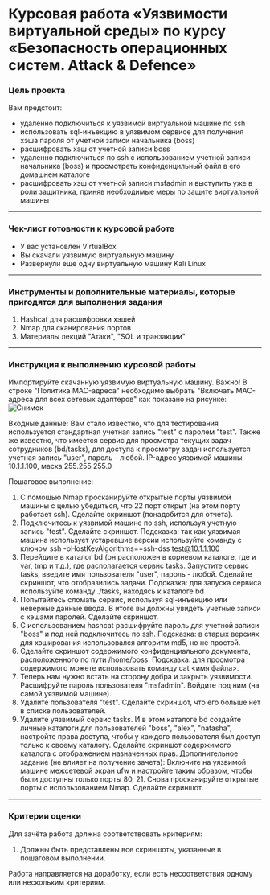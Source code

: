 # Курсовая работа «Уязвимости виртуальной среды» по курсу «Безопасность операционных систем. Аttack & Defence»

### Цель проекта



Вам предстоит:

- удаленно подключиться к уязвимой виртуальной машине по ssh
- использовать sql-инъекцию в уязвимом сервисе для получения хэша пароля от учетной записи начальника (boss)
- расшифровать хэш от учетной записи boss
- удаленно подключиться по ssh с использованием учетной записи начальника (boss) и просмотреть конфиденцильный файл в его домашнем каталоге
- расшифровать хэш от учетной записи msfadmin и выступить уже в роли защитника, приняв необходимые меры по защите виртуальной машины

-----

### Чек-лист готовности к курсовой работе

- У вас установлен VirtualBox
- Вы скачали уязвимую виртуальную машину
- Развернули еще одну виртуальную машину Kali Linux


------

### Инструменты и дополнительные материалы, которые пригодятся для выполнения задания

1. Hashcat для расшифровки хэшей
2. Nmap для сканирования портов
3. Материалы лекций "Атаки", "SQL и транзакции"

-----

### Инструкция к выполнению курсовой работы
Импортируйте скачанную уязвимую виртуальную машину.
Важно! В строке "Политика MAC-адреса" необходимо выбрать "Включать MAC-адреса для всех сетевых адаптеров" как показано на рисунке:
![Снимок](https://github.com/netology-code/ibdefos-diplom/assets/96241243/3a54fa9f-757f-453d-a529-705a94a9ddf5)

Входные данные:
Вам стало известно, что для тестирования используется стандартная учетная запись "test" с паролем "test".
Также же известно, что имеется сервис для просмотра текущих задач сотрудников (bd/tasks), для доступа к просмотру задач используется учетная запись "user", пароль - любой.
IP-адрес уязвимой машины 10.1.1.100, маска 255.255.255.0

Пошаговое выполнение:
1) С помощью Nmap просканируйте открытые порты уязвимой машины с целью убедиться, что 22 порт открыт (на этом порту работает ssh). Сделайте скриншот (понадобится для отчета).
2) Подключитесь к уязвимой машине по ssh, используя учетную запись "test". Сделайте скриншот.
Подсказка: так как уязвимая машина использует устаревшие версии используйте команду с ключом ssh -oHostKeyAlgorithms=+ssh-dss  test@10.1.1.100
3) Перейдите в каталог bd (он расположен в корневом каталоге, где и var, tmp и т.д.), где располагается сервис tasks. Запустите сервис tasks, введите имя пользователя "user", пароль - любой. Сделайте скриншот, что отобразились задачи.
Подсказка: для запуска сервиса используйте команду ./tasks, находясь к каталоге bd
4) Попытайтесь сломать сервис, используя sql-инъекцию или неверные данные ввода. В итоге вы должны увидеть учетные записи с хэшами паролей. Сделайте скриншот.
5) С использованием hashcat расшифруйте пароль для учетной записи "boss" и под ней подключитесь по ssh.
Подсказка: в старых версиях для хэширования использовался алгоритм md5, но не простой.
6) Сделайте скриншот содержимого конфиденциального документа, расположенного по пути /home/boss.
Подсказка: для просмотра содержимого можете использовать команду cat <имя файла>.
7) Теперь нам нужно встать на сторону добра и закрыть уязвимости. Расшифруйте пароль пользователя "msfadmin". Войдите под ним (на самой уязвимой машине).
8) Удалите пользователя "test". Сделайте скриншот, что его больше нет в списке пользователей.
9) Удалите уязвимый сервис tasks. И в этом каталоге bd создайте личные каталоги для пользователей "boss", "alex", "natasha", настройте права доступа, чтобы у каждого пользователя был доступ только к своему каталогу. Сделайте скриншот содержимого каталога с отображением назначенных прав.
Дополнительное задание (не влияет на получение зачета):
Включите на уязвимой машине межсетевой экран ufw и настройте таким образом, чтобы были доступны только порты 80, 21. Снова просканируйте открытые порты с использованием Nmap. Сделайте скриншот.



-----

### Критерии оценки

Для зачёта работа должна соответствовать критериям:

1. Должны быть представлены все скриншоты, указанные в пошаговом выполнении.

Работа направляется на доработку, если есть несоответствия одному или нескольким критериям.
